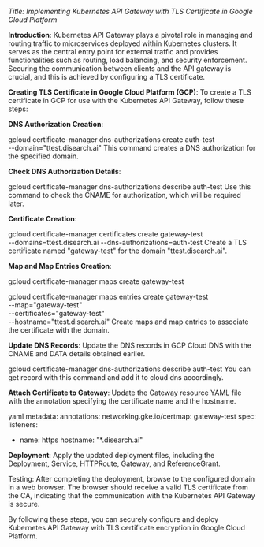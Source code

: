 *Title: Implementing Kubernetes API Gateway with TLS Certificate in Google Cloud Platform*

**Introduction**:
Kubernetes API Gateway plays a pivotal role in managing and routing traffic to microservices deployed within Kubernetes clusters. It serves as the central entry point for external traffic and provides functionalities such as routing, load balancing, and security enforcement. Securing the communication between clients and the API gateway is crucial, and this is achieved by configuring a TLS certificate.

**Creating TLS Certificate in Google Cloud Platform (GCP)**:
To create a TLS certificate in GCP for use with the Kubernetes API Gateway, follow these steps:

**DNS Authorization Creation**:

  gcloud certificate-manager dns-authorizations create auth-test \
      --domain="ttest.disearch.ai"
This command creates a DNS authorization for the specified domain.

**Check DNS Authorization Details**:

  gcloud certificate-manager dns-authorizations describe auth-test
Use this command to check the CNAME for authorization, which will be required later.

**Certificate Creation**:


  gcloud certificate-manager certificates create gateway-test \
    --domains=ttest.disearch.ai --dns-authorizations=auth-test
Create a TLS certificate named "gateway-test" for the domain "ttest.disearch.ai".

**Map and Map Entries Creation**:

  gcloud certificate-manager maps create gateway-test

  gcloud certificate-manager maps entries create gateway-test \
      --map="gateway-test" \
      --certificates="gateway-test" \
      --hostname="ttest.disearch.ai"
Create maps and map entries to associate the certificate with the domain.

**Update DNS Records**:
Update the DNS records in GCP Cloud DNS with the CNAME and DATA details obtained earlier. 

  gcloud certificate-manager dns-authorizations describe auth-test
  You can get record with this command and add it to cloud dns accordingly.

**Attach Certificate to Gateway**:
Update the Gateway resource YAML file with the annotation specifying the certificate name and the hostname.

yaml
metadata:
  annotations:
    networking.gke.io/certmap: gateway-test
spec:
  listeners:
  - name: https
    hostname: "*.disearch.ai"

**Deployment**:
Apply the updated deployment files, including the Deployment, Service, HTTPRoute, Gateway, and ReferenceGrant.

Testing:
After completing the deployment, browse to the configured domain in a web browser. The browser should receive a valid TLS certificate from the CA, indicating that the communication with the Kubernetes API Gateway is secure.

By following these steps, you can securely configure and deploy Kubernetes API Gateway with TLS certificate encryption in Google Cloud Platform.



